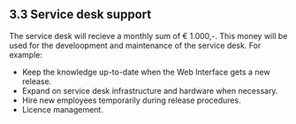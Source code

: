 ## 3.3 Service desk support

The service desk will recieve a monthly sum of € 1.000,-. This money will be used for the develoopment and maintenance of the service desk. For example:
- Keep the knowledge up-to-date when the Web Interface gets a new release.
- Expand on service desk infrastructure and hardware when necessary.
- Hire new employees temporarily during release procedures.
- Licence management.